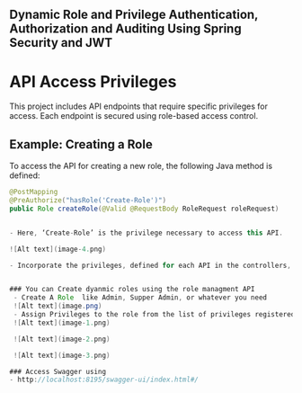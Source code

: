 ## Dynamic Role and Privilege Authentication, Authorization and Auditing Using Spring Security and JWT

# API Access Privileges

This project includes API endpoints that require specific privileges for access. Each endpoint is secured using role-based access control. 

## Example: Creating a Role

To access the API for creating a new role, the following Java method is defined:

```java
@PostMapping
@PreAuthorize("hasRole('Create-Role')")
public Role createRole(@Valid @RequestBody RoleRequest roleRequest)


- Here, ‘Create-Role’ is the privilege necessary to access this API.

![Alt text](image-4.png)

- Incorporate the privileges, defined for each API in the controllers, into the database using the privileges controller in Swagger.


### You can Create dyanmic roles using the role managment API
 - Create A Role  like Admin, Supper Admin, or whatever you need
 ![Alt text](image.png)
 - Assign Privileges to the role from the list of privileges registered above.
 ![Alt text](image-1.png)

 ![Alt text](image-2.png)

 ![Alt text](image-3.png)

### Access Swagger using 
- http://localhost:8195/swagger-ui/index.html#/